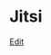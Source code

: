 # Jitsi

[Edit](https://github.com/AjaIoa/Homer-test/blob/master/Docusaurus/docs/jitsi/jitsi-box/j-box-.md)